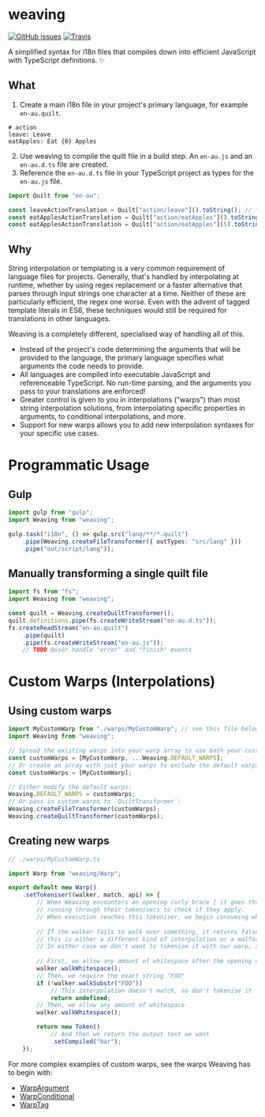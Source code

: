 # weaving
[![GitHub issues](https://img.shields.io/github/issues/ChiriVulpes/weaving.svg?style=flat-square)](https://github.com/ChiriVulpes/weaving)
[![Travis](https://img.shields.io/travis/com/ChiriVulpes/weaving.svg?style=flat-square)](https://travis-ci.com/ChiriVulpes/weaving)

A simplified syntax for i18n files that compiles down into efficient JavaScript with TypeScript definitions. ✨

## What

1. Create a main i18n file in your project's primary language, for example `en-au.quilt`.
```quilt
# action
leave: Leave
eatApples: Eat {0} Apples
```
2. Use weaving to compile the quilt file in a build step. An `en-au.js` and an `en-au.d.ts` file are created.
3. Reference the `en-au.d.ts` file in your TypeScript project as types for the `en-au.js` file.
```ts
import Quilt from "en-au";

const leaveActionTranslation = Quilt["action/leave"]().toString(); // "Leave"
const eatApplesActionTranslation = Quilt["action/eatApples"]().toString(); // errors: missing argument 0
const eatApplesActionTranslation = Quilt["action/eatApples"](5).toString(); // "Eat 5 Apples"
```

## Why

String interpolation or templating is a very common requirement of language files for projects. Generally, that's handled by interpolating at runtime, whether by using regex replacement or a faster alternative that parses through input strings one character at a time. Neither of these are particularly efficient, the regex one worse. Even with the advent of tagged template literals in ES6, these techniques would still be required for translations in other languages.

Weaving is a completely different, specialised way of handling all of this. 
- Instead of the project's code determining the arguments that will be provided to the language, the primary language specifies what arguments the code needs to provide.
- All languages are compiled into executable JavaScript and referenceable TypeScript. No run-time parsing, and the arguments you pass to your translations are enforced!
- Greater control is given to you in interpolations ("warps") than most string interpolation solutions, from interpolating specific properties in arguments, to conditional interpolations, and more.
- Support for new warps allows you to add new interpolation syntaxes for your specific use cases.

# Programmatic Usage

## Gulp
```ts
import gulp from "gulp";
import Weaving from "weaving";

gulp.task("i18n", () => gulp.src("lang/**/*.quilt")
	.pipe(Weaving.createFileTransformer({ outTypes: "src/lang" }))
	.pipe("out/script/lang"));
```

## Manually transforming a single quilt file
```ts
import fs from "fs";
import Weaving from "weaving";

const quilt = Weaving.createQuiltTransformer();
quilt.definitions.pipe(fs.createWriteStream("en-au.d.ts"));
fs.createReadStream("en-au.quilt")
	.pipe(quilt)
	.pipe(fs.createWriteStream("en-au.js"));
	// TODO @user handle "error" and "finish" events
```

# Custom Warps (Interpolations)

## Using custom warps

```ts
import MyCustomWarp from "./warps/MyCustomWarp"; // see this file below in "Creating new warps"
import Weaving from "weaving";

// Spread the existing warps into your warp array to use both your custom and the default ones:
const customWarps = [MyCustomWarp, ...Weaving.DEFAULT_WARPS];
// Or create an array with just your warps to exclude the default warps:
const customWarps = [MyCustomWarp];

// Either modify the default warps:
Weaving.DEFAULT_WARPS = customWarps;
// Or pass in custom warps to `QuiltTransformer`:
Weaving.createFileTransformer(customWarps);
Weaving.createQuiltTransformer(customWarps);
```

## Creating new warps

```ts
// ./warps/MyCustomWarp.ts

import Warp from "weaving/Warp";

export default new Warp()
	.setTokeniser((walker, match, api) => {
		// When Weaving encounters an opening curly brace { it goes through all the warps, 
		// running through their tokenisers to check if they apply.
		// When execution reaches this tokeniser, we begin consuming what we expect to see in our custom interpolation.
		
		// If the walker fails to walk over something, it returns false, and in those cases it means 
		// this is either a different kind of interpolation or a malformed one.
		// In either case we don't want to tokenise it with our warp, so we return `undefined`.
		
		// First, we allow any amount of whitespace after the opening curly brace
		walker.walkWhitespace();
		// Then, we require the exact string "FOO"
		if (!walker.walkSubstr("FOO"))
			// This interpolation doesn't match, so don't tokenise it
			return undefined;
		// Then, we allow any amount of whitespace
		walker.walkWhitespace();

		return new Token()
			// And then we return the output text we want
			.setCompiled("bar");
	});
```

For more complex examples of custom warps, see the warps Weaving has to begin with:
- [WarpArgument](./src/warps/WarpArgument.ts)
- [WarpConditional](./src/warps/WarpConditional.ts)
- [WarpTag](./src/warps/WarpTag.ts)
